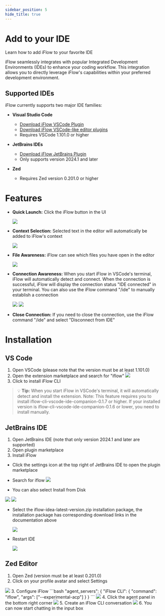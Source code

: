 ```yaml
---
sidebar_position: 5
hide_title: true
---
```


# Add to your IDE
Learn how to add iFlow to your favorite IDE

iFlow seamlessly integrates with popular Integrated Development Environments (IDEs) to enhance your coding workflow. This integration allows you to directly leverage iFlow's capabilities within your preferred development environment.

## Supported IDEs
iFlow currently supports two major IDE families:

- **Visual Studio Code**
  - [Download iFlow VSCode Plugin](https://marketplace.visualstudio.com/items?itemName=iflow-cli.iflow-cli-vscode-ide-companion)
  - [Download iFlow VSCode-like editor plugins](https://open-vsx.org/extension/iflow-cli/iflow-cli-vscode-ide-companion)
  - Requires VSCode 1.101.0 or higher
- **JetBrains IDEs**
  - [Download iFlow JetBrains Plugin](https://cloud.iflow.cn/iflow-cli/iflow-idea-0.0.2.zip)
  - Only supports version 2024.1 and later

- **Zed**
  - Requires Zed version 0.201.0 or higher

# Features
- **Quick Launch:** Click the iFlow button in the UI  
  
  <img src="https://img.alicdn.com/imgextra/i2/O1CN01BimMnx1rjXaZ397V3_!!6000000005667-2-tps-1038-632.png"/>

- **Context Selection:** Selected text in the editor will automatically be added to iFlow's context

  <img src="https://img.alicdn.com/imgextra/i3/O1CN01awbx1X1UaciN8jiqC_!!6000000002534-2-tps-2086-748.png"/>

- **File Awareness:** iFlow can see which files you have open in the editor

  <img src="https://img.alicdn.com/imgextra/i1/O1CN01CnqGw01pzuVt2hTdI_!!6000000005432-2-tps-2084-742.png"/>


- **Connection Awareness:** When you start iFlow in VSCode's terminal, iFlow will automatically detect and connect. When the connection is successful, iFlow will display the connection status "IDE connected" in your terminal. You can also use the iFlow command "/ide" to manually establish a connection

  <img src="https://img.alicdn.com/imgextra/i4/O1CN01qVatHO1tHGMhwmN5x_!!6000000005876-2-tps-1867-211.png"/>

    <img src="https://img.alicdn.com/imgextra/i4/O1CN01466HGN1zPP6KYrGbW_!!6000000006706-2-tps-1803-582.png"/>
- **Close Connection:** If you need to close the connection, use the iFlow command "/ide" and select "Disconnect from IDE"

# Installation
## VS Code
1. Open VSCode (please note that the version must be at least 1.101.0)
2. Open the extension marketplace and search for "iflow"
![](https://img.alicdn.com/imgextra/i1/O1CN018iVhu61NQovjykS9w_!!6000000001565-2-tps-762-304.png)
3. Click to install iFlow CLI
    
> :bulb: **Tip:** When you start iFlow in VSCode's terminal, it will automatically detect and install the extension. Note: This feature requires you to install iflow-cli-vscode-ide-companion-0.1.7 or higher. If your installed version is iflow-cli-vscode-ide-companion-0.1.6 or lower, you need to install manually.

## JetBrains IDE
1. Open JetBrains IDE (note that only version 2024.1 and later are supported)
2. Open plugin marketplace
3. Install iFlow

- Click the settings icon at the top right of JetBrains IDE to open the plugin marketplace

- Search for iflow
  <img src="https://img.alicdn.com/imgextra/i4/O1CN01IkFru21kLzvI66OBO_!!6000000004668-2-tps-1824-1400.png"/>

- You can also select Install from Disk

<img src="https://img.alicdn.com/imgextra/i2/O1CN01SnJDgE1iMnNVVMTTy_!!6000000004399-2-tps-806-778.png"/>

  <img src="https://img.alicdn.com/imgextra/i2/O1CN01Qy3p2o1hcXNKAoIZ5_!!6000000004298-2-tps-1410-662.png" />

- Select the iflow-idea-latest-version.zip installation package, the installation package has corresponding download links in the documentation above

  <img src="https://img.alicdn.com/imgextra/i3/O1CN01Xe4tWg1e59ezJfMgZ_!!6000000003819-2-tps-2268-1156.png" />

- Restart IDE

  <img src="https://img.alicdn.com/imgextra/i3/O1CN01P7G7MR25EJCZi8BYT_!!6000000007494-2-tps-1324-742.png" />

## Zed Editor
1. Open Zed (version must be at least 0.201.0)
2. Click on your profile avatar and select Settings
<img src="https://intranetproxy.alipay.com/skylark/lark/0/2025/png/21956389/1757998662129-7ee9c926-1920-4afc-b75a-15282f3440b0.png?x-oss-process=image%2Fformat%2Cwebp" />
3. Configure iFlow
```bash
"agent_servers": {
    "iFlow CLI": {
      "command": "iflow",
      "args": ["--experimental-acp"]
    }
  }
```
<img src="https://intranetproxy.alipay.com/skylark/lark/0/2025/png/21956389/1757998738785-b37c17cf-6922-476e-8ad7-157ce1da6121.png?x-oss-process=image%2Fformat%2Cwebp" />
4. Click the agent panel in the bottom right corner
<img src="https://intranetproxy.alipay.com/skylark/lark/0/2025/png/21956389/1757998696212-5380ea30-6419-479d-a5cf-3a528407fad8.png?x-oss-process=image%2Fformat%2Cwebp" />
5. Create an iFlow CLI conversation
<img src="https://intranetproxy.alipay.com/skylark/lark/0/2025/png/21956389/1757998709856-83e955e5-a793-449c-9f8b-b172e41e937e.png?x-oss-process=image%2Fformat%2Cwebp" />
6. You can now start chatting in the input box
